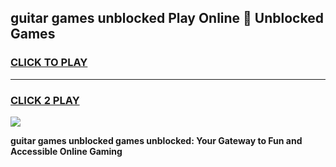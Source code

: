 
## guitar games unblocked Play Online 👋 Unblocked Games
<h3>
<a href="https://premium.freeplayer.one?title=guitar_games_unblocked&ref=19F">CLICK TO PLAY</a></h3>
<hr>

<h3>
<a href="https://premium.freeplayer.one?title=guitar_games_unblocked&ref=19F">CLICK 2 PLAY</a>
  
</h3>

<a href="https://premium.freeplayer.one?title=guitar_games_unblocked&ref=19F"><img src="https://clearcache.store/games.png"></a>


**guitar games unblocked games unblocked: Your Gateway to Fun and Accessible Online Gaming**
